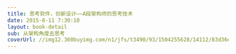 ```yaml
---
title: 思考软件，创新设计——A段架构师的思考技术
date: 2015-8-11 7:30:10
layout: book-detail
sub: 从架构角度去思考
coverUrl: //img12.360buyimg.com/n1/jfs/t3490/93/1504255628/14112/83d36e32/582c2a3eN6f916f3d.jpg
---
```

